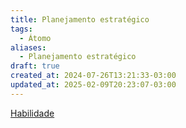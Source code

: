 ```yaml
---
title: Planejamento estratégico
tags:
  - Átomo
aliases:
  - Planejamento estratégico
draft: true
created_at: 2024-07-26T13:21:33-03:00
updated_at: 2025-02-09T20:23:07-03:00
---
```


[Habilidade](Habilidade.md)